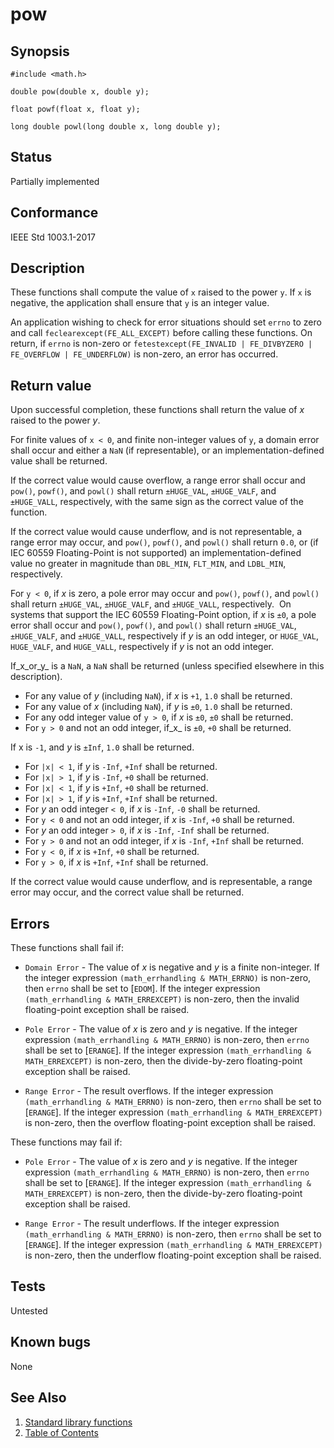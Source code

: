 # pow

## Synopsis

`#include <math.h>`

`double pow(double x, double y);`

`float powf(float x, float y);`

`long double powl(long double x, long double y);`

## Status

Partially implemented

## Conformance

IEEE Std 1003.1-2017

## Description

These functions shall compute the value of `x` raised to the power `y`. If `x` is negative, the application shall ensure
that `y` is an integer value.

An application wishing to check for error situations should set `errno` to zero and call `feclearexcept(FE_ALL_EXCEPT)`
before calling these functions. On return, if `errno` is non-zero or
`fetestexcept(FE_INVALID | FE_DIVBYZERO | FE_OVERFLOW | FE_UNDERFLOW)` is non-zero, an error has occurred.

## Return value

Upon successful completion, these functions shall return the value of _x_ raised to the power _y_.

For finite values of `x < 0`, and finite non-integer values of `y`, a domain error shall occur and either a `NaN`
(if representable), or an implementation-defined value shall be returned.

If the correct value would cause overflow, a range error shall occur and `pow()`, `powf()`, and `powl()` shall return
`±HUGE_VAL`, `±HUGE_VALF`, and `±HUGE_VALL`, respectively, with the same sign as the correct value of the function.

If the correct value would cause underflow, and is not representable, a range error may occur, and `pow()`,
`powf()`, and `powl()` shall return `0.0`, or (if IEC 60559 Floating-Point is not supported) an
implementation-defined value no greater in magnitude than `DBL_MIN`, `FLT_MIN`, and `LDBL_MIN`, respectively.

For `y < 0`, if _x_ is zero, a pole error may occur and `pow()`, `powf()`, and `powl()` shall return `±HUGE_VAL`,
`±HUGE_VALF`, and `±HUGE_VALL`, respectively.  On systems that support the IEC 60559 Floating-Point option, if _x_ is
`±0`, a pole error shall occur and `pow()`, `powf()`, and `powl()` shall return `±HUGE_VAL`, `±HUGE_VALF`, and
`±HUGE_VALL`, respectively if _y_ is an odd integer, or `HUGE_VAL`, `HUGE_VALF`, and `HUGE_VALL`, respectively if _y_
is not an odd integer.

If_x_or_y_ is a `NaN`, a `NaN` shall be returned (unless specified elsewhere in this description).

* For any value of _y_ (including `NaN`), if _x_ is `+1`, `1.0` shall be returned.
* For any value of _x_ (including `NaN`), if _y_ is `±0`, `1.0` shall be returned.
* For any odd integer value of `y > 0`, if _x_ is `±0`, `±0` shall be returned.
* For `y > 0` and not an odd integer, if_x_ is `±0`, `+0` shall be returned.

If x is `-1`, and _y_ is `±Inf`, `1.0` shall be returned.

* For `|x| < 1`, if _y_ is `-Inf`, `+Inf` shall be returned.
* For `|x| > 1`, if _y_ is `-Inf`, `+0` shall be returned.
* For `|x| < 1`, if _y_ is `+Inf`, `+0` shall be returned.
* For `|x| > 1`, if _y_ is `+Inf`, `+Inf` shall be returned.
* For _y_ an odd integer `< 0`, if _x_ is `-Inf`, `-0` shall be returned.
* For `y < 0` and not an odd integer, if _x_ is `-Inf`, `+0` shall be returned.
* For _y_ an odd integer `> 0`, if _x_ is `-Inf`, `-Inf` shall be returned.
* For `y > 0` and not an odd integer, if _x_ is `-Inf`, `+Inf` shall be returned.
* For `y < 0`, if _x_ is `+Inf`, `+0` shall be returned.
* For `y > 0`, if _x_ is `+Inf`, `+Inf` shall be returned.

If the correct value would cause underflow, and is representable, a range error may occur, and the correct value shall
be returned.

## Errors

These functions shall fail if:

* `Domain Error` - The value of _x_ is negative and _y_ is a finite non-integer.
 If the integer expression `(math_errhandling & MATH_ERRNO)` is non-zero, then `errno` shall be set to [`EDOM`]. If
the integer expression `(math_errhandling & MATH_ERREXCEPT)` is non-zero, then the invalid floating-point exception
shall be raised.

* `Pole Error` - The value of _x_ is zero and _y_ is negative.
 If the integer expression `(math_errhandling & MATH_ERRNO)` is non-zero, then `errno` shall be set to [`ERANGE`]. If
the integer expression `(math_errhandling & MATH_ERREXCEPT)` is non-zero, then the divide-by-zero floating-point
exception shall be raised.

* `Range Error` - The result overflows.
 If the integer expression `(math_errhandling & MATH_ERRNO)` is non-zero, then `errno` shall be set to [`ERANGE`]. If
the integer expression `(math_errhandling & MATH_ERREXCEPT)` is non-zero, then the overflow floating-point exception
shall be raised.

These functions may fail if:

* `Pole Error` - The value of _x_ is zero and _y_ is negative.
 If the integer expression `(math_errhandling & MATH_ERRNO)` is non-zero, then `errno` shall be set to [`ERANGE`]. If
the integer expression `(math_errhandling & MATH_ERREXCEPT)` is non-zero, then the divide-by-zero floating-point
exception shall be raised.

* `Range Error` - The result underflows.
 If the integer expression `(math_errhandling & MATH_ERRNO)` is non-zero, then `errno` shall be set to [`ERANGE`]. If
the integer expression `(math_errhandling & MATH_ERREXCEPT)` is non-zero, then the underflow floating-point exception
shall be raised.

## Tests

Untested

## Known bugs

None

## See Also

1. [Standard library functions](../functions.md)
2. [Table of Contents](../../../README.md)
